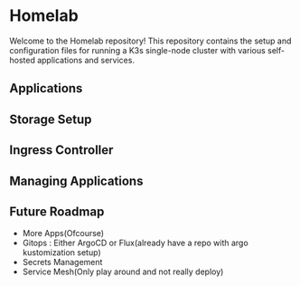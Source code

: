# Homelab
Welcome to the Homelab repository! This repository contains the setup and configuration files for running a K3s single-node cluster with various self-hosted applications and services.


## Applications


## Storage Setup


## Ingress Controller


## Managing Applications


## Future Roadmap
- More Apps(Ofcourse)
- Gitops : Either ArgoCD or Flux(already have a repo with argo kustomization setup)
- Secrets Management
- Service Mesh(Only play around and not really deploy)